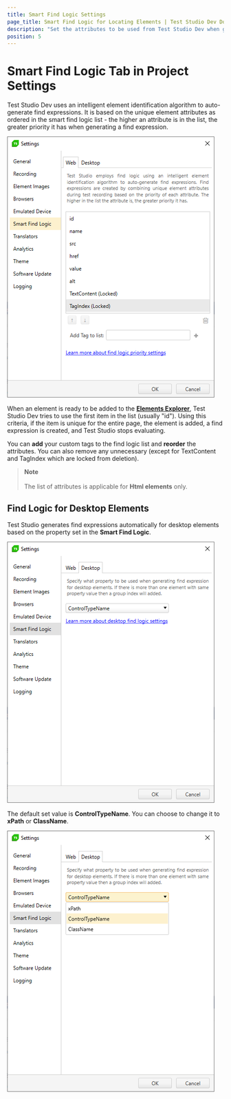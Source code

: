 ```yaml
---
title: Smart Find Logic Settings
page_title: Smart Find Logic for Locating Elements | Test Studio Dev Documentation
description: "Set the attributes to be used from Test Studio Dev when generating find expressions while recording tests."
position: 5
---
```

# Smart Find Logic Tab in Project Settings

Test Studio Dev uses an intelligent element identification algorithm to auto-generate find expressions. It is based on the unique element attributes as ordered in the smart find logic list - the higher an attribute is in the list, the greater priority it has when generating a find expression.

![Identification Logic][1]

When an element is ready to be added to the <a href="/features/elements-explorer/overview" target="_blank">**Elements Explorer**</a>, Test Studio Dev tries to use the first item in the list (usually "id"). Using this criteria, if the item is unique for the entire page, the element is added, a find expression is created, and Test Studio stops evaluating. <br>

You can **add** your custom tags to the find logic list and **reorder** the attributes. You can also remove any unnecessary (except for TextContent and TagIndex which are locked from deletion).

> __Note__ 
> <br>
> <br>
> The list of attributes is applicable for __Html elements__ only.

## Find Logic for Desktop Elements 

Test Studio generates find expressions automatically for desktop elements based on the property set in the __Smart Find Logic__. 

![Desktop smart find Logic][2]

The default set value is __ControlTypeName__. You can choose to change it to __xPath__ or __ClassName__. 

![Desktop smart find Logic options][3]

[1]: images/find-logic/fig1.png
[2]: images/find-logic/fig2.png
[3]: images/find-logic/fig3.png

